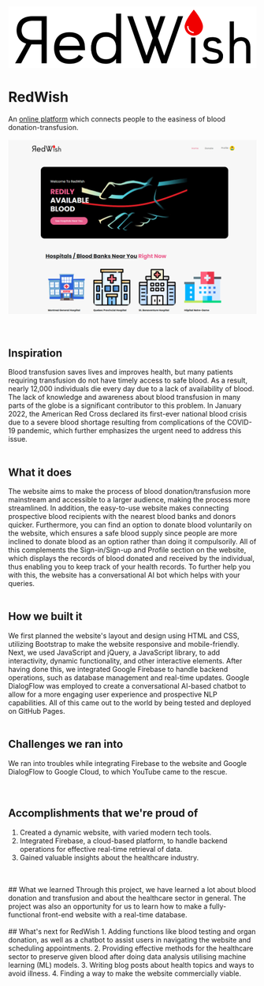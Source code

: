 ![](https://github.com/steadyfall/RedWish/blob/3ef2db47aecc3d9dd9b4e8bf0c4e2f86f00a7966/non-website-related/logo.png)
# RedWish
An [online platform](https://steadyfall.github.io/RedWish/) which connects people to the easiness of blood donation-transfusion.
</br>
</br>
!['RedWish Main Page'](https://github.com/steadyfall/RedWish/blob/3ef2db47aecc3d9dd9b4e8bf0c4e2f86f00a7966/non-website-related/redwish-main-page.png 'RedWish Main Page')
</br>
</br>
</br>
## Inspiration
Blood transfusion saves lives and improves health, but many patients requiring transfusion do not have timely access to safe blood. As a result, nearly 12,000 individuals die every day due to a lack of availability of blood. The lack of knowledge and awareness about blood transfusion in many parts of the globe is a significant contributor to this problem. In January 2022, the American Red Cross declared its first-ever national blood crisis due to a severe blood shortage resulting from complications of the COVID-19 pandemic, which further emphasizes the urgent need to address this issue.
</br>
</br>
## What it does
The website aims to make the process of blood donation/transfusion more mainstream and accessible to a larger audience, making the process more streamlined. In addition, the easy-to-use website makes connecting prospective blood recipients with the nearest blood banks and donors quicker. Furthermore, you can find an option to donate blood voluntarily on the website, which ensures a safe blood supply since people are more inclined to donate blood as an option rather than doing it compulsorily. All of this complements the Sign-in/Sign-up and Profile section on the website, which displays the records of blood donated and received by the individual, thus enabling you to keep track of your health records. To further help you with this, the website has a conversational AI bot which helps with your queries.
</br>
</br>
## How we built it
We first planned the website's layout and design using HTML and CSS, utilizing Bootstrap to make the website responsive and mobile-friendly. Next, we used JavaScript and jQuery, a JavaScript library, to add interactivity, dynamic functionality, and other interactive elements. After having done this, we integrated Google Firebase to handle backend operations, such as database management and real-time updates. Google DialogFlow was employed to create a conversational AI-based chatbot to allow for a more engaging user experience and prospective NLP capabilities. All of this came out to the world by being tested and deployed on GitHub Pages.
</br>
</br>
## Challenges we ran into
We ran into troubles while integrating Firebase to the website and Google DialogFlow to Google Cloud, to which YouTube came to the rescue.  
</br>
</br>
## Accomplishments that we're proud of
1. Created a dynamic website, with varied modern tech tools.
2. Integrated Firebase, a cloud-based platform, to handle backend operations for effective real-time retrieval of data.
3. Gained valuable insights about the healthcare industry.
</br>
</br>
## What we learned
Through this project, we have learned a lot about blood donation and transfusion and about the healthcare sector in general. The project was also an opportunity for us to learn how to make a fully-functional front-end website with a real-time database. 
</br>
</br>
## What's next for RedWish
1. Adding functions like blood testing and organ donation, as well as a chatbot to assist users in navigating the website and scheduling appointments.
2. Providing effective methods for the healthcare sector to preserve given blood after doing data analysis utilising machine learning (ML) models.
3. Writing blog posts about health topics and ways to avoid illness.
4. Finding a way to make the website commercially viable.
